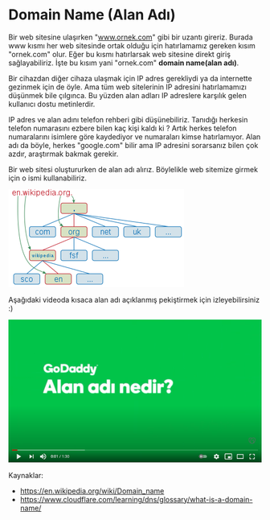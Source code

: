 # Domain Name (Alan Adı)

Bir web sitesine ulaşırken "www.ornek.com" gibi bir uzantı gireriz. Burada www kısmı her web sitesinde ortak olduğu için hatırlamamız gereken kısım "ornek.com" olur. Eğer bu kısmı hatırlarsak web sitesine direkt giriş sağlayabiliriz. İşte bu kısım yani "ornek.com" **domain name(alan adı)**.

Bir cihazdan diğer cihaza ulaşmak için IP adres gerekliydi ya da internette gezinmek için de öyle. Ama tüm web sitelerinin IP adresini hatırlamamızı düşünmek bile çılgınca. Bu yüzden alan adları IP adreslere karşılık gelen kullanıcı dostu metinlerdir. 

IP adres ve alan adını telefon rehberi gibi düşünebiliriz. Tanıdığı herkesin telefon numarasını ezbere bilen kaç kişi kaldı ki ? Artık herkes telefon numaralarını isimlere göre kaydediyor ve numaraları kimse hatırlamıyor. Alan adı da böyle, herkes "google.com" bilir ama IP adresini sorarsanız bilen çok azdır, araştırmak bakmak gerekir. 

Bir web sitesi oluştururken de alan adı alırız. Böylelikle web sitemize girmek için o ismi kullanabiliriz.



![hierarchy](figures/hierarchy_domain_name.png) 



Aşağıdaki videoda kısaca alan adı açıklanmış pekiştirmek için izleyebilirsiniz :)

[![domain_name_video](figures/domain_name_video.png)](https://www.youtube.com/watch?v=-jYUNrFL5G0)



Kaynaklar:

* https://en.wikipedia.org/wiki/Domain_name
* https://www.cloudflare.com/learning/dns/glossary/what-is-a-domain-name/
